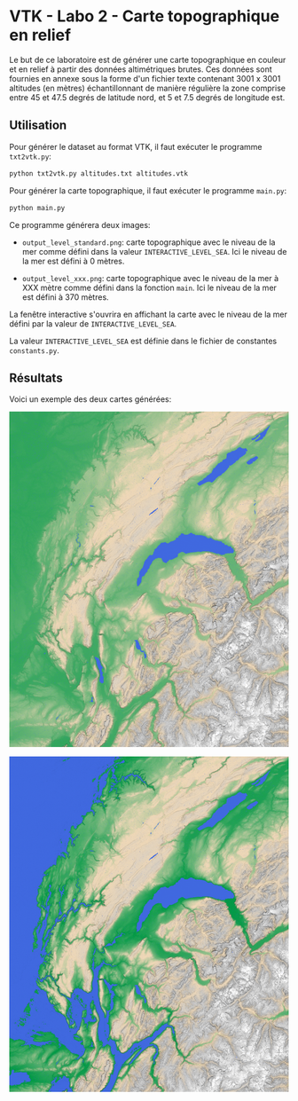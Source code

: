 # VTK - Labo 2 - Carte topographique en relief

Le but de ce laboratoire est de générer une carte topographique en couleur et en relief à partir des données altimétriques brutes. Ces données sont fournies en annexe sous la forme d'un fichier texte contenant 3001 x 3001 altitudes (en mètres) échantillonnant de manière régulière la zone comprise entre 45 et 47.5 degrés de latitude nord, et 5 et 7.5 degrés de longitude est.

## Utilisation

Pour générer le dataset au format VTK, il faut exécuter le programme `txt2vtk.py`:

```bash
python txt2vtk.py altitudes.txt altitudes.vtk
```

Pour générer la carte topographique, il faut exécuter le programme `main.py`:

```bash
python main.py
```

Ce programme générera deux images:

- `output_level_standard.png`: carte topographique avec le niveau de la mer comme défini dans la valeur `INTERACTIVE_LEVEL_SEA`. Ici le niveau de la mer est défini à 0 mètres.

- `output_level_xxx.png`: carte topographique avec le niveau de la mer à XXX mètre comme défini dans la fonction `main`. Ici le niveau de la mer est défini à 370 mètres.

La fenêtre interactive s'ouvrira en affichant la carte avec le niveau de la mer défini par la valeur de `INTERACTIVE_LEVEL_SEA`.

La valeur `INTERACTIVE_LEVEL_SEA` est définie dans le fichier de constantes `constants.py`.

## Résultats

Voici un exemple des deux cartes générées:

![Carte topographique avec le niveau de la mer à 0 mètres](output_level_standard.png)

![Carte topographique avec le niveau de la mer à 370 mètres](output_level_370.png)